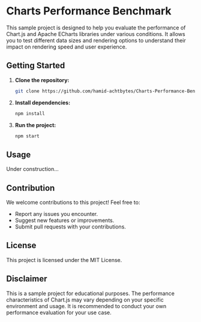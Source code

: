 # Charts Performance Benchmark

This sample project is designed to help you evaluate the performance of Chart.js and Apache ECharts libraries under various conditions. It allows you to test different data sizes and rendering options to understand their impact on rendering speed and user experience.

## Getting Started

 1. **Clone the repository:**

    ```bash
    git clone https://github.com/hamid-achtbytes/Charts-Performance-Benchmark.git
    ```

 2. **Install dependencies:**

    ```bash
    npm install
    ```

 3. **Run the project:**

    ```bash
    npm start
    ```

## Usage

Under construction...

## Contribution

We welcome contributions to this project! Feel free to:

- Report any issues you encounter.
- Suggest new features or improvements.
- Submit pull requests with your contributions.

## License

This project is licensed under the MIT License.

## Disclaimer

This is a sample project for educational purposes. The performance characteristics of Chart.js may vary depending on your specific environment and usage. It is recommended to conduct your own performance evaluation for your use case.
